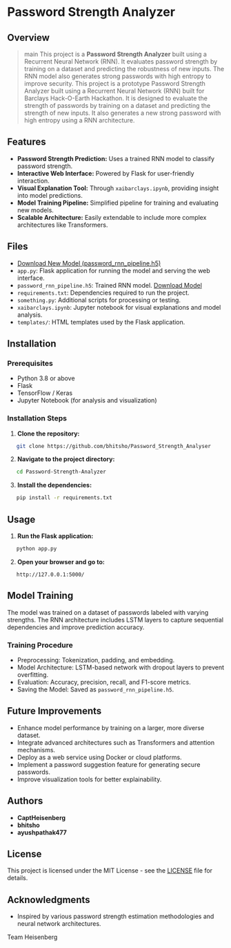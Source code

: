 # Password Strength Analyzer

## Overview
>main
This project is a **Password Strength Analyzer** built using a Recurrent Neural Network (RNN). It evaluates password strength by training on a dataset and predicting the robustness of new inputs. The RNN model also generates strong passwords with high entropy to improve security.
This project is a prototype Password Strength Analyzer built using a Recurrent Neural Network (RNN) built for Barclays Hack-O-Earth Hackathon. It is designed to evaluate the strength of passwords by training on a dataset and predicting the strength of new inputs. It also generates a new strong password with high entropy using a RNN architecture. 


## Features
- **Password Strength Prediction:** Uses a trained RNN model to classify password strength.
- **Interactive Web Interface:** Powered by Flask for user-friendly interaction.
- **Visual Explanation Tool:** Through `xaibarclays.ipynb`, providing insight into model predictions.
- **Model Training Pipeline:** Simplified pipeline for training and evaluating new models.
- **Scalable Architecture:** Easily extendable to include more complex architectures like Transformers.

## Files
- [Download New Model (password_rnn_pipeline.h5)](https://drive.google.com/file/d/1Ryrpf1Fuy-cihvvRQhQtFBPKhzcV5yK6/view?usp=sharing)
- `app.py`: Flask application for running the model and serving the web interface.
- `password_rnn_pipeline.h5`: Trained RNN model. [Download Model](https://drive.google.com/file/d/1Ryrpf1Fuy-cihvvRQhQtFBPKhzcV5yK6/view?usp=drive_link)
- `requirements.txt`: Dependencies required to run the project.
- `something.py`: Additional scripts for processing or testing.
- `xaibarclays.ipynb`: Jupyter notebook for visual explanations and model analysis.
- `templates/`: HTML templates used by the Flask application.

## Installation
### Prerequisites
- Python 3.8 or above
- Flask
- TensorFlow / Keras
- Jupyter Notebook (for analysis and visualization)

### Installation Steps
1. **Clone the repository:**
```bash
   git clone https://github.com/bhitsho/Password_Strength_Analyser
```

2. **Navigate to the project directory:**
```bash
   cd Password-Strength-Analyzer
```

3. **Install the dependencies:**
```bash
   pip install -r requirements.txt
```

## Usage
1. **Run the Flask application:**
```bash
   python app.py
```

2. **Open your browser and go to:**
```
   http://127.0.0.1:5000/
```

## Model Training
The model was trained on a dataset of passwords labeled with varying strengths. The RNN architecture includes LSTM layers to capture sequential dependencies and improve prediction accuracy.

### Training Procedure
- Preprocessing: Tokenization, padding, and embedding.
- Model Architecture: LSTM-based network with dropout layers to prevent overfitting.
- Evaluation: Accuracy, precision, recall, and F1-score metrics.
- Saving the Model: Saved as `password_rnn_pipeline.h5`.

## Future Improvements
- Enhance model performance by training on a larger, more diverse dataset.
- Integrate advanced architectures such as Transformers and attention mechanisms.
- Deploy as a web service using Docker or cloud platforms.
- Implement a password suggestion feature for generating secure passwords.
- Improve visualization tools for better explainability.

## Authors
- **CaptHeisenberg**
- **bhitsho**
- **ayushpathak477**

## License
This project is licensed under the MIT License - see the [LICENSE](LICENSE) file for details.

## Acknowledgments
- Inspired by various password strength estimation methodologies and neural network architectures.

Team Heisenberg

